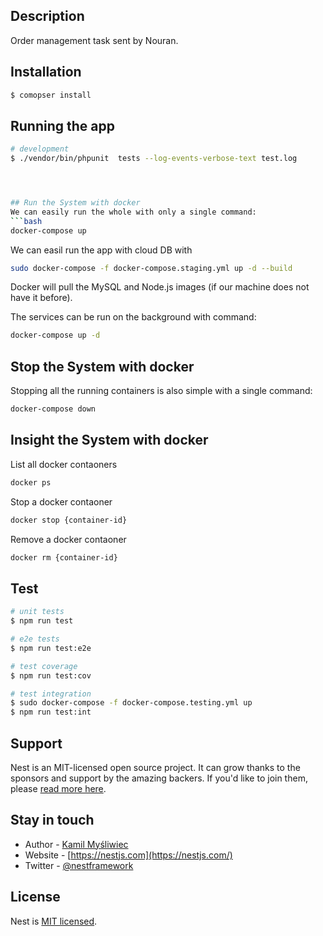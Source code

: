 
## Description

Order management  task sent by Nouran.

## Installation

```bash
$ comopser install
```

## Running the app

```bash
# development
$ ./vendor/bin/phpunit  tests --log-events-verbose-text test.log




## Run the System with docker
We can easily run the whole with only a single command:
```bash
docker-compose up
```

We can easil run the app with cloud DB with 
```bash
sudo docker-compose -f docker-compose.staging.yml up -d --build
```

Docker will pull the MySQL and Node.js images (if our machine does not have it before).

The services can be run on the background with command:
```bash
docker-compose up -d
```
## Stop the System with docker
Stopping all the running containers is also simple with a single command:
```bash
docker-compose down
```

## Insight the System with docker
List all docker contaoners
```bash
docker ps
```

Stop a docker contaoner
```bash
docker stop {container-id}
```

Remove a docker contaoner
```bash
docker rm {container-id}
```


## Test

```bash
# unit tests
$ npm run test

# e2e tests
$ npm run test:e2e

# test coverage
$ npm run test:cov

# test integration
$ sudo docker-compose -f docker-compose.testing.yml up
$ npm run test:int
```

## Support

Nest is an MIT-licensed open source project. It can grow thanks to the sponsors and support by the amazing backers. If you'd like to join them, please [read more here](https://docs.nestjs.com/support).

## Stay in touch

- Author - [Kamil Myśliwiec](https://kamilmysliwiec.com)
- Website - [https://nestjs.com](https://nestjs.com/)
- Twitter - [@nestframework](https://twitter.com/nestframework)

## License

  Nest is [MIT licensed](LICENSE).


